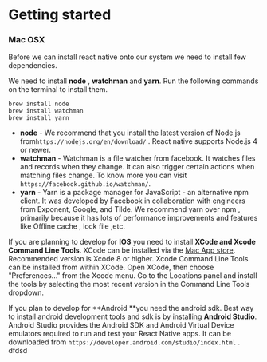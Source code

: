 # Getting started

### **Mac OSX**

Before we can install react native onto our system we need to install few dependencies.

We need to install **node** , **watchman** and **yarn**. Run the following commands on the terminal to install them.

```
brew install node 
brew install watchman
brew install yarn
```

* **node**  -  We recommend that you install the latest version of Node.js from`https://nodejs.org/en/download/` . React native supports Node.js 4 or newer.
* **watchman** - Watchman is a file watcher from facebook. It watches files and records when they change. It can also trigger certain actions when matching files change. To know more you can visit `https://facebook.github.io/watchman/`.
* **yarn** - Yarn is a package manager for JavaScript - an alternative npm client. It was developed by Facebook in collaboration with engineers from Exponent, Google, and Tilde. We recommend yarn over npm , primarily because it has lots of performance improvements and features like Offline cache , lock file ,etc.

If you are planning to develop for **IOS** you need to install **XCode **and** Xcode Command Line Tools**.  XCode can be installed via the [Mac App store](https://itunes.apple.com/us/app/xcode/id497799835?mt=12). Recommended version is Xcode 8 or higher.  Xcode Command Line Tools can be installed from within XCode. Open XCode, then choose "Preferences..." from the Xcode menu. Go to the Locations panel and install the tools by selecting the most recent version in the Command Line Tools dropdown.

If you plan to develop for **Android **you need the android sdk. Best way to install android development tools and sdk is by installing **Android Studio**. Android Studio provides the Android SDK and Android Virtual Device emulators required to run and test your React Native apps. It can be downloaded from `https://developer.android.com/studio/index.html` . dfdsd

